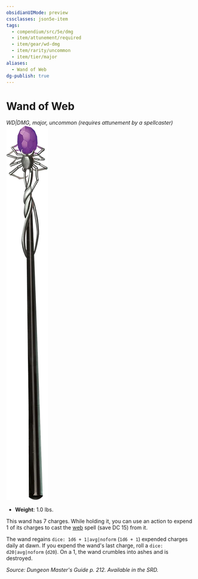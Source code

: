 ```yaml
---
obsidianUIMode: preview
cssclasses: json5e-item
tags:
  - compendium/src/5e/dmg
  - item/attunement/required
  - item/gear/wd-dmg
  - item/rarity/uncommon
  - item/tier/major
aliases:
  - Wand of Web
dg-publish: true
---
```

# Wand of Web
*WD|DMG, major, uncommon (requires attunement by a spellcaster)*  
![](https://raw.githubusercontent.com/5etools-mirror-2/5etools-img/main/items/DMG/Wand%20of%20Web.webp#right)  

- **Weight**: 1.0 lbs.

This wand has 7 charges. While holding it, you can use an action to expend 1 of its charges to cast the [web](/Admin/CLI/spells/web.md) spell (save DC 15) from it.

The wand regains `dice: 1d6 + 1|avg|noform` (`1d6 + 1`) expended charges daily at dawn. If you expend the wand's last charge, roll a `dice: d20|avg|noform` (`d20`). On a 1, the wand crumbles into ashes and is destroyed.

*Source: Dungeon Master's Guide p. 212. Available in the SRD.*